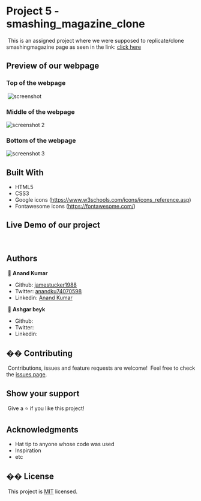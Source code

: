 # Project 5 - smashing_magazine_clone
​
This is an assigned project where we were supposed to replicate/clone smashingmagazine page as seen in the link:
<a href="https://www.smashingmagazine.com/">click here</a>
​
​

## Preview of our webpage

### Top of the webpage
​
![screenshot ](smashing_magazine_clone/images/u.png)

### Middle of the webpage

![screenshot 2](/home/kumar/Desktop/microverse-project/smashing-magazine/smashing_magazine_clone/images/m.png)

### Bottom of the webpage

![screenshot 3](/home/kumar/Desktop/microverse-project/smashing-magazine/smashing_magazine_clone/images/l.png)
​
## Built With
- HTML5
- CSS3
- Google icons (https://www.w3schools.com/icons/icons_reference.asp)
- Fontawesome icons (https://fontawesome.com/)
​
## Live Demo of our project
​
​
## Authors
​
👤 **Anand Kumar**
​
- Github: [jamestucker1988](https://github.com/jamestucker1988)
- Twitter: [anandku74070598](https://twitter.com/anandku74070598)
- Linkedin:  [Anand Kumar](https://linkedin.com/in/anand-kumar-9128)

​
👤 **Ashgar beyk**
​
- Github: 
- Twitter: 
- Linkedin:
​
## �� Contributing
​
Contributions, issues and feature requests are welcome!
​
Feel free to check the [issues page](https://github.com/beyk/smashing_magazine_clone/issues).
​
## Show your support
​
Give a ⭐️ if you like this project!
​
## Acknowledgments
- Hat tip to anyone whose code was used
- Inspiration
- etc
​
## �� License
​
This project is [MIT](lic.url) licensed.
